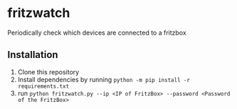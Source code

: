 # fritzwatch

Periodically check which devices are connected to a fritzbox

## Installation
1. Clone this repository
2. Install dependencies by running `python -m pip install -r requirements.txt`
2. run `python fritzwatch.py --ip <IP of FritzBox> --password <Password of the FritzBox>`
